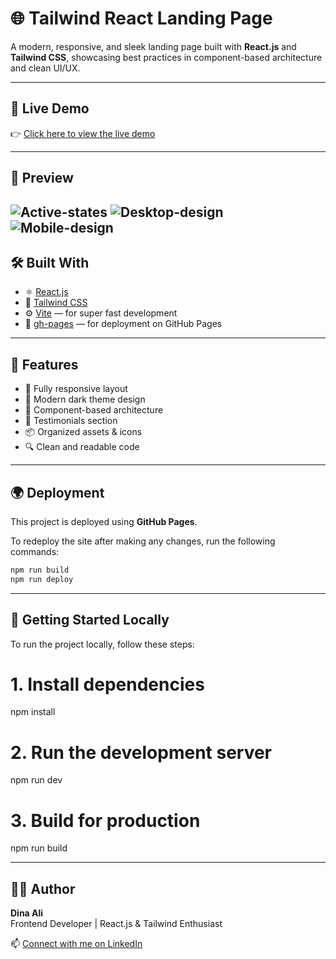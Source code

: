 # 🌐 Tailwind React Landing Page

A modern, responsive, and sleek landing page built with **React.js** and **Tailwind CSS**, showcasing best practices in component-based architecture and clean UI/UX.

---

## 🚀 Live Demo

👉 [Click here to view the live demo](https://dinaali1111.github.io/Tailwind-React-Landing/)

---

## 📸 Preview

![Active-states](./active-states.jpg)
![Desktop-design](./desktop-design.jpg)
![Mobile-design](./mobile-design.jpg)
---

## 🛠️ Built With

- ⚛️ [React.js](https://reactjs.org/)
- 💨 [Tailwind CSS](https://tailwindcss.com/)
- ⚙️ [Vite](https://vitejs.dev/) — for super fast development
- 🔗 [gh-pages](https://www.npmjs.com/package/gh-pages) — for deployment on GitHub Pages

---

## 📁 Features

- 🎯 Fully responsive layout
- 🌙 Modern dark theme design
- 🧩 Component-based architecture
- 💬 Testimonials section
- 📦 Organized assets & icons
- 🔍 Clean and readable code

---

## 🌍 Deployment

This project is deployed using **GitHub Pages**.

To redeploy the site after making any changes, run the following commands:
```bash
npm run build
npm run deploy
```


---
## 🧪 Getting Started Locally

To run the project locally, follow these steps:

# 1. Install dependencies
npm install

# 2. Run the development server
npm run dev

# 3. Build for production
npm run build

---

## 👩‍💻 Author

**Dina Ali**  
Frontend Developer | React.js & Tailwind Enthusiast  

📫 [Connect with me on LinkedIn](http://linkedin.com/in/dina-ali-66bab3245)


